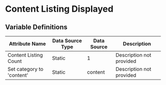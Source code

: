 # Content Listing Displayed

### 

## Variable Definitions

| Attribute Name|Data Source Type|Data Source|Description|
| --- | --- | --- | --- |
|Content Listing Count|Static|1|Description not provided|
|Set category to 'content'|Static|content|Description not provided|



